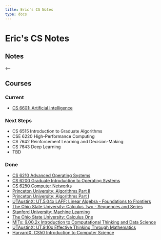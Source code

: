```yaml
---
title: Eric's CS Notes
type: docs
---
```


# Eric's CS Notes

## Notes

<--

## Courses

### Current

- [CS 6601: Artificial Intelligence](https://omscs.gatech.edu/cs-6601-artificial-intelligence)

### Next Steps

- CS 6515 Introduction to Graduate Algorithms
- CSE 6220 High-Performance Computing
- CS 7642 Reinforcement Learning and Decision-Making
- CS 7643 Deep Learning
- TBD

### Done

- [CS 6210 Advanced Operating Systems](https://omscs.gatech.edu/cs-6210-advanced-operating-systems)
- [CS 6200 Graduate Introduction to Operating Systems](https://omscs.gatech.edu/cs-6200-introduction-operating-systems)
- [CS 6250 Computer Networks](https://omscs.gatech.edu/cs-6250-computer-networks)
- [Princeton University: Algorithms Part II](https://www.coursera.org/learn/algorithms-part1/home/welcome)
- [Princeton University: Algorithms Part I](https://www.coursera.org/learn/algorithms-part1/home/welcome)
- [UTAustinX: UT.5.04x LAFF: Linear Algebra - Foundations to Frontiers](https://courses.edx.org/courses/course-v1:UTAustinX+UT.5.05x+2T2017/course/)
- [The Ohio State University: Calculus Two - Sequences and Series](https://www.coursera.org/learn/advanced-calculus)
- [Stanford University: Machine Learning](https://www.coursera.org/learn/machine-learning/home/welcome)
- [The Ohio State University: Calculus One](https://www.coursera.org/learn/calculus1/home/welcome)
- [MITx: 6.00.2x Introduction to Computational Thinking and Data Science](https://courses.edx.org/courses/course-v1:MITx+6.00.2x_7+1T2017/info)
- [UTAustinX: UT.9.10x Effective Thinking Through Mathematics](https://courses.edx.org/courses/course-v1:UTAustinX+UT.9.10x+3T2016/course/)
- [HarvardX: CS50 Introduction to Computer Science](https://courses.edx.org/courses/course-v1:HarvardX+CS50+X/info)
